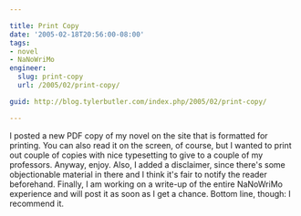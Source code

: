 ```yaml
---

title: Print Copy
date: '2005-02-18T20:56:00-08:00'
tags:
- novel
- NaNoWriMo
engineer:
  slug: print-copy
  url: /2005/02/print-copy/

guid: http://blog.tylerbutler.com/index.php/2005/02/print-copy/

---
```


I posted a new PDF copy of my novel on the site that is formatted for
printing. You can also read it on the screen, of course, but I wanted to print
out couple of copies with nice typesetting to give to a couple of my
professors. Anyway, enjoy. Also, I added a disclaimer, since there's some
objectionable material in there and I think it's fair to notify the reader
beforehand. Finally, I am working on a write-up of the entire NaNoWriMo
experience and will post it as soon as I get a chance. Bottom line, though: I
recommend it.
